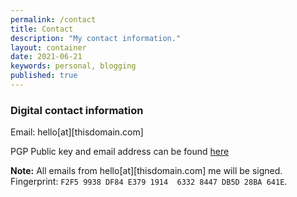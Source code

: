 ```yaml
---
permalink: /contact
title: Contact
description: "My contact information."
layout: container
date: 2021-06-21
keywords: personal, blogging
published: true
---
```


### Digital contact information

Email: hello[at][thisdomain.com]

PGP Public key and email address can be found [here](https://keys.openpgp.org/search?q=hello%40alexarntzen.com)

**Note:** All emails from hello[at][thisdomain.com] me will be signed. Fingerprint: `F2F5 9938 DF84 E379 1914  6332 8447 DB5D 28BA 641E`.
